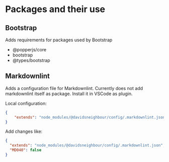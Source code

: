 # Packages and their use

## Bootstrap

Adds requirements for packages used by Bootstrap

- @popperjs/core
- bootstrap
- @types/bootstrap

## Markdownlint 

Adds a configuration file for Markdownlint. 
Currently does not add markdownlint itself as package. Install it in VSCode as plugin.

Local configuration:

```json
{
    "extends": "node_modules/@davidsneighbour/config/.markdownlint.json"
}
```

Add changes like:

```json
{
  "extends": "node_modules/@davidsneighbour/config/.markdownlint.json",
  "MD040": false
}
```
